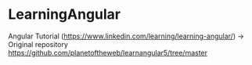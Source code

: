 # LearningAngular

Angular Tutorial (https://www.linkedin.com/learning/learning-angular/) -> Original repository https://github.com/planetoftheweb/learnangular5/tree/master

